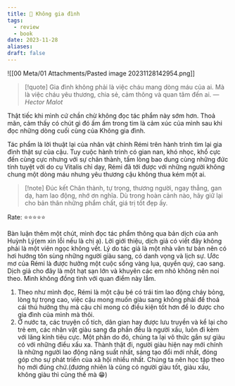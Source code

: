 ```yaml
---
title: 📖 Không gia đình
tags:
  - review
  - book
date: 2023-11-28
aliases: 
draft: false
---
```

![[00 Meta/01 Attachments/Pasted image 20231128142954.png]]

> [!quote] Gia đình không phải là việc cháu mang dòng máu của ai. Mà là việc cháu yêu thương, chia sẻ, cảm thông và quan tâm đến ai.
> — <cite>Hector Malot</cite>

Thật tiếc khi mình cứ chần chừ không đọc tác phẩm này sớm hơn. Thoả mãn, cảm thấy có chút gì đó ấm ấm trong tim là cảm xúc của mình sau khi đọc những dòng cuối cùng của Không gia đình.

Tác phẩm là lời thuật lại của nhân vật chính Rémi trên hành trình tìm lại gia đình thật sự của cậu. Tuy cuộc hành trình có gian nan, khó nhọc, khổ cực đến cùng cực nhưng với sự chân thành, tấm lòng bao dung cùng những đức tính tuyệt vời do cụ Vitalis chỉ dạy, Rémi đã tới được với những người không chung một dòng máu nhưng yêu thương cậu không thua kém một ai.

> [!note] Đúc kết
> Chân thành, tự trọng, thương người, ngay thẳng, gan dạ, ham lao động, nhớ ơn nghĩa. Dù trong hoàn cảnh nào, hãy giữ lại cho bản thân những phẩm chất, giá trị tốt đẹp ấy.

Rate: ⭐⭐⭐⭐⭐

Bàn luận thêm một chút, mình đọc tác phẩm thông qua bản dịch của anh Huỳnh Lý(em xin lỗi nếu là chị ạ). Lời giới thiệu, dịch giả có viết đây không phải là một viên ngọc không vết. Lý do tác giả là một nhà văn tư bản nên có hơi hướng tôn sùng những người giàu sang, có danh vọng và lịch sự. Ước mơ của Rémi là được hưởng một cuộc sống vàng lụa, quyền quý, cao sang. Dịch giả cho đây là một hạt sạn lớn và khuyên các em nhỏ không nên noi theo. Mình không đồng tình với quan điểm này lắm.
1. Theo như mình đọc, Rémi là một cậu bé có trái tim lao động cháy bỏng, lòng tự trọng cao, việc cậu mong muốn giàu sang không phải để thoả cái thú hưởng thụ mà cậu chỉ mong có điều kiện tốt hơn để lo được cho gia đình của mình mà thôi.
2. Ở nước ta, các truyện cổ tích, dân gian hay được lưu truyền và kể lại cho trẻ em, các nhân vật giàu sang đa phần đều là người xấu, luôn đi kèm với lăng kính tiêu cực. Một phần do đó, chúng ta lại vô thức gắn sự giàu có với những điều xấu xa. Thành thật đi, người giàu hiện nay mới chính là những người lao động năng suất nhất, sáng tạo đổi mới nhất, đóng góp cho sự phát triển của xã hội nhiều nhất. Chúng ta nên học tập theo họ mới đúng chứ.(đương nhiên là cũng có người giàu tốt, giàu xấu, không giàu thì cũng thế mà 😁)
